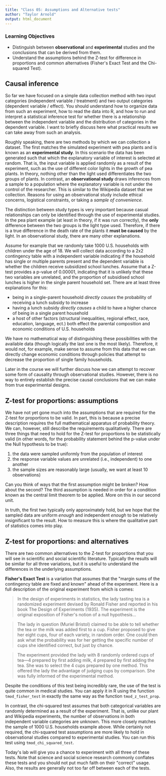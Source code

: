 ```yaml
---
title: "Class 05: Assumptions and Alternative tests"
author: "Taylor Arnold"
output: html_document
---
```




### Learning Objectives

- Distinguish between **observational** and **experimental**
studies and the conclusions that can be derived from them.
- Understand the assumptions behind the Z-test for difference in proportions
and common alternatives (Fisher's Exact Test and the Chi-squared Test).

## Causal inference

So far we have focused on a simple data collection method with two input
categories (independent variable / treatment) and two output categories
(dependent variable / effect). You should understand how to organize data
from such an experiment, how to read the data into R, and how to run and
interpret a statistical inference test for whether there is a relationship
between the independent variable and the distribution of categories in the
dependent variable. I want to briefly discuss here what practical results
we can take away from such an analysis.

Roughly speaking, there are two methods by which we can collection a dataset.
The first matches the simulated experiment with pea plants and is known as
an **experimental study**. In this scenario the data has been generated such
that which the explanatory variable of interest is selected at random. That
is, the input variable is applied randomly as a result of the experiment,
such as the use of different color lights in the growth of pea plants. In
theory, nothing other than the light used differentiates the two groups of
plants. In contrast, an **observational study** draws inferences from a sample
to a population where the explanatory variable is not under the control of the
researcher. This is similar to the Wikipedia dataset that we collection.
Reasons for using an observational study include ethical concerns, logistical
constraints, or taking a *sample of convenience*.

The distinction between study types is very important because casual
relationships can only be identified through the use of experimental studies.
In the pea plant example (at least in theory, if it was run correctly), the
**only** difference between the two groups is the light type used. Therefore,
if there is a true difference in the death rate of the plants it __must be
caused__ by the light. In an observational study, there are many other
explanations.

Assume for example that we randomly take 1000 U.S. households with children
under the age of 18. We will collect data according to a 2x2 contingency
table with a independent variable indicating if the household has single or
multiple parents present and the dependent variable is whether the children
receive subsidized school lunches. Assume that a Z-test provides a p-value of
0.00001, indicating that it is unlikely that these two variables are
unrelated, and the proportion of subsidised school lunches is higher in the
single parent household set. There are at least three explanations for this:

- being in a single-parent household *directly causes* the probability of
receiving a lunch subsidy to increase
- having a lunch subsidy *directly causes* a child to have a higher chance
of being in a single parent household
- a host of other factors (structural inequalities, regional effect, race,
education, language, ect.) both effect the parental composition and economic
conditions of U.S. households

We have no mathematical way of distinguishing these possibilities with the
available data (though logically the last one is the most likely). Therefore,
it would not, for example, make sense to assume from this data that we can
directly change economic conditions through policies that attempt to decrease
the proportion of single family households.

Later in the course we will further discuss how we can attempt to recover some
form of causality through observational studies. However, there is no way to
entirely establish the precise causal conclusions that we can make from true
experimental designs.

## Z-test for proportions: assumptions

We have not yet gone much into the assumptions that are required for the
Z-test for proportions to be valid. In part, this is because a precise
description requires the full mathematical apparatus of probability theory.
We can, however, still describe the requirements qualitatively. There are
three things that need to hold for the Z-test for proportions to be
statistically valid (in other words, for the probability statement behind the
p-value under the Null hypothesis to be true):

1. the data were sampled uniformly from the population of interest
2. the response variable values are unrelated (i.e., independent) to one another
3. the sample sizes are reasonably large (usually, we want at least 10 observations)

Can you think of ways that the first assumption might be broken? How about
the second? The third assumption is needed in order for a condition known as
the central limit theorem to be applied. More on this in our second unit.

In truth, the first two typically only approximately hold, but we hope that
the sampled data are uniform *enough* and independent *enough* to be relatively
insignificant to the result. How to measure this is where the qualitative part
of statistics comes into play.

## Z-test for proportions: and alternatives

There are two common alternatives to the Z-test for proportions that you will
see in scientific and social scientific literature. Typically the results will
be similar for all three variations, but it is useful to understand the
differences in the underlying assumptions.

**Fisher's Exact Test** is a variation that assumes that the "margin sums of the
contingency table are fixed and known" ahead of the experiment. Here is a
full description of the original experiment from which is comes:

> In the design of experiments in statistics, the lady tasting tea is a
> randomized experiment devised by Ronald Fisher and reported in his book
> The Design of Experiments (1935). The experiment is the original exposition
> of Fisher's notion of a null hypothesis...

> The lady in question (Muriel Bristol) claimed to be able to tell whether
> the tea or the milk was added first to a cup. Fisher proposed to give her
> eight cups, four of each variety, in random order. One could then ask what
> the probability was for her getting the specific number of cups she
> identified correct, but just by chance.

> The experiment provided the lady with 8 randomly ordered cups of tea—4
> prepared by first adding milk, 4 prepared by first adding the tea. She was
> to select the 4 cups prepared by one method. This offered the lady the
> advantage of judging cups by comparison. She was fully informed of the
> experimental method.

Despite the conditions of this test being incredibly rare, the use of the test
is quite common in medical studies. You can apply it in R using the function
`tmod_fisher_test` in exactly the same way as the function
`tmod_z_test_prop`.

In contrast, the chi-squared test assumes that both categorical variables are
randomly determined as a result of the experiment. That is, unlike our plant
and Wikipedia experiments, the number of observations in both independent
variable categories are unknown. This more closely matches the sample of 1000
U.S. households example above. While certainly not required, the chi-squared
test assumptions are more likely to hold in observational studies compared to
experimental studies. You can run this test using `tmod_chi_squared_test`.

Today's lab will give you a chance to experiment with all three of these
tests. Note that science and social science research commonly conflates these
tests and you should not put much faith on their "correct" usage. Also, the
results are generally not too far off between each of the tests.

